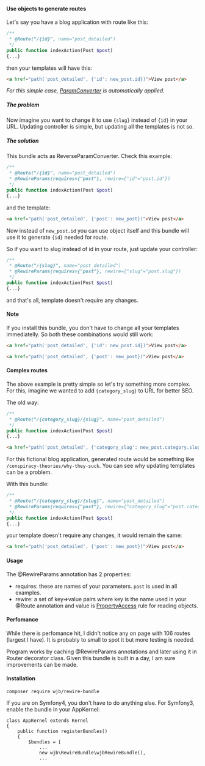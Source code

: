 #### Use objects to generate routes


Let's say you have a blog application with route like this:

```php
/**
 * @Route("/{id}", name="post_detailed")
 */
public function indexAction(Post $post)
{...}
```

then your templates will have this:

```html
<a href="path('post_detailed', {'id': new_post.id})">View post</a>
```

*For this simple case, [ParamConverter](https://symfony.com/doc/current/best_practices/controllers.html#using-the-paramconverter) is automatically applied.*

##### The problem
Now imagine you want to change it to use ``{slug}`` instead of ``{id}`` in your URL. Updating controller is simple, but updating all the templates is not so.

##### The solution

This bundle acts as ReverseParamConverter. Check this example:

```php
/**
 * @Route("/{id}", name="post_detailed")
 * @RewireParams(requires={"post"}, rewire={"id"="post.id"})
 */
public function indexAction(Post $post)
{...}
```

and the template:

```html
<a href="path('post_detailed', {'post': new_post})">View post</a>
```

Now instead of ``new_post.id`` you can use object itself and this bundle will use it to generate ``{id}`` needed for route.

So if you want to slug instead of id in your route, just update your controller:

```php
/**
 * @Route("/{slug}", name="post_detailed")
 * @RewireParams(requires={"post"}, rewire={"slug"="post.slug"})
 */
public function indexAction(Post $post)
{...}
```

and that's all, template doesn't require any changes.

#### Note

If you install this bundle, you don't have to change all your templates immediatelly. So both these combinations would still work:


```html
<a href="path('post_detailed', {'id': new_post.id})">View post</a>

<a href="path('post_detailed', {'post': new_post})">View post</a>
```

#### Complex routes
The above example is pretty simple so let's try something more complex. For this, imagine we wanted to add ``{category_slug}`` to URL for better SEO.

The old way:

```php
/**
 * @Route("/{category_slug}/{slug}", name="post_detailed")
 */
public function indexAction(Post $post)
{...}
```

```html
<a href="path('post_detailed', {'category_slug': new_post.category.slug, 'slug': new_post.slug})">View post</a>
```

For this fictional blog application, generated route would be something like ``/conspiracy-theories/why-they-suck``. You can see why updating templates can be a problem.

With this bundle:


```php
/**
 * @Route("/{category_slug}/{slug}", name="post_detailed")
 * @RewireParams(requires={"post"}, rewire={"category_slug"="post.category.slug", "slug": post.slug})
 */
public function indexAction(Post $post)
{...}
```

your template doesn't require any changes, it would remain the same:

```html
<a href="path('post_detailed', {'post': new_post})">View post</a>
```

#### Usage

The @RewireParams annotation has 2 properties: 

 - requires: these are names of your parameters. ``post`` is used in all examples.
 - rewire: a set of key=>value pairs where key is the name used in your @Route annotation and value is [PropertyAccess](http://symfony.com/doc/current/components/property_access.html#reading-from-objects) rule for reading objects.

#### Perfomance
While there is perfomance hit, I didn't notice any on page with 106 routes (largest I have). It is probably to small to spot it but more testing is needed.

Program works by caching @RewireParams annotations and later using it in Router decorator class. Given this bundle is built in a day, I am sure improvements can be made.

#### Installation
    composer require wjb/rewire-bundle


If you are on Symfony4, you don't have to do anything else. For Symfony3, enable the bundle in your AppKernel:

    class AppKernel extends Kernel
    {
        public function registerBundles()
        {
            $bundles = [
                ...
                new wjb\RewireBundle\wjbRewireBundle(),
                ...
            